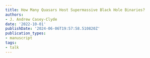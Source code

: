 ```yaml
---
title: How Many Quasars Host Supermassive Black Hole Binaries?
authors:
- J. Andrew Casey-Clyde
date: '2022-10-01'
publishDate: '2024-06-06T19:57:58.510820Z'
publication_types:
- manuscript
tags:
- talk
---
```

